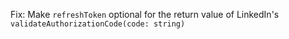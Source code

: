 Fix: Make `refreshToken` optional for the return value of LinkedIn's `validateAuthorizationCode(code: string)`